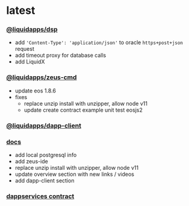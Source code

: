 latest
========

### [@liquidapps/dsp](https://www.npmjs.com/package/@liquidapps/dsp)
- add `'Content-Type': 'application/json'` to oracle `https+post+json` request
- add timeout proxy for database calls
- add LiquidX

### [@liquidapps/zeus-cmd](https://www.npmjs.com/package/@liquidapps/zeus-cmd)
- update eos 1.8.6
- fixes
    - replace unzip install with unzipper, allow node v11
    - update create contract example unit test eosjs2

### [@liquidapps/dapp-client](https://www.npmjs.com/package/@liquidapps/dapp-client)

### [docs](https://docs.liquidapps.io/en/stable/)
- add local postgresql info
- add zeus-ide
- replace unzip install with unzipper, allow node v11
- update overview section with new links / videos
- add dapp-client section

### [dappservices contract](http://bloks.io/account/dappservices)